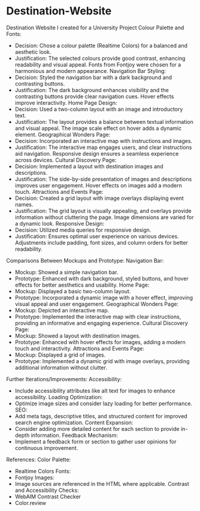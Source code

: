 # Destination-Website
Destination Website I created for a University Project
Colour Palette and Fonts:
- Decision: Chose a colour palette (Realtime Colors) for a balanced and aesthetic look.
- Justification: The selected colours provide good contrast, enhancing readability and visual appeal. Fonts from Fontjoy were chosen for a harmonious and modern appearance.
Navigation Bar Styling:
- Decision: Styled the navigation bar with a dark background and contrasting buttons.
- Justification: The dark background enhances visibility and the contrasting buttons provide clear navigation cues. Hover effects improve interactivity.
Home Page Design:
- Decision: Used a two-column layout with an image and introductory text.
- Justification: The layout provides a balance between textual information and visual appeal. The image scale effect on hover adds a dynamic element.
Geographical Wonders Page:
- Decision: Incorporated an interactive map with instructions and images.
- Justification: The interactive map engages users, and clear instructions aid navigation. Responsive design ensures a seamless experience across devices.
Cultural Discovery Page:
- Decision: Implemented a layout with destination images and descriptions.
- Justification: The side-by-side presentation of images and descriptions improves user engagement. Hover effects on images add a modern touch.
Attractions and Events Page:
- Decision: Created a grid layout with image overlays displaying event names.
- Justification: The grid layout is visually appealing, and overlays provide information without cluttering the page. Image dimensions are varied for a dynamic look.
Responsive Design:
- Decision: Utilized media queries for responsive design.
- Justification: Ensures optimal user experience on various devices. Adjustments include padding, font sizes, and column orders for better readability.

Comparisons Between Mockups and Prototype:
Navigation Bar:
- Mockup: Showed a simple navigation bar.
- Prototype: Enhanced with dark background, styled buttons, and hover effects for better aesthetics and usability.
Home Page:
- Mockup: Displayed a basic two-column layout.
- Prototype: Incorporated a dynamic image with a hover effect, improving visual appeal and user engagement.
Geographical Wonders Page:
- Mockup: Depicted an interactive map.
- Prototype: Implemented the interactive map with clear instructions, providing an informative and engaging experience.
Cultural Discovery Page:
- Mockup: Showed a layout with destination images.
- Prototype: Enhanced with hover effects for images, adding a modern touch and interactivity.
Attractions and Events Page:
- Mockup: Displayed a grid of images.
- Prototype: Implemented a dynamic grid with image overlays, providing additional information without clutter.

Further Iterations/Improvements:
Accessibility:
- Include accessibility attributes like alt text for images to enhance accessibility.
Loading Optimization:
- Optimize image sizes and consider lazy loading for better performance.
SEO:
- Add meta tags, descriptive titles, and structured content for improved search engine optimization.
Content Expansion:
- Consider adding more detailed content for each section to provide in-depth information.
Feedback Mechanism:
- Implement a feedback form or section to gather user opinions for continuous improvement.

References:
Color Palette:
- Realtime Colors
Fonts:
- Fontjoy
Images:
- Image sources are referenced in the HTML where applicable.
Contrast and Accessibility Checks:
- WebAIM Contrast Checker
- Color.review









